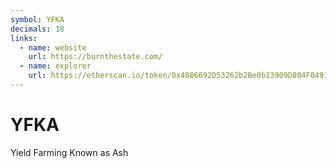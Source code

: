 ```yaml
---
symbol: YFKA
decimals: 18
links:
  - name: website
    url: https://burnthestate.com/
  - name: explorer
    url: https://etherscan.io/token/0x4086692D53262b2Be0b13909D804F0491FF6Ec3e
---
```


# YFKA

Yield Farming Known as Ash
